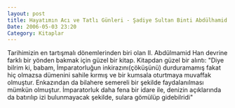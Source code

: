 ```yaml
---
layout: post
title: Hayatımın Acı ve Tatlı Günleri - Şadiye Sultan Binti Abdülhamid Han
Date: 2006-05-03 23:20
Category: Kitaplar
---
```


Tarihimizin en tartışmalı dönemlerinden biri olan II. Abdülmamid Han
devrine farklı bir yönden bakmak için güzel bir kitap. Kitapdan güzel
bir alıntı: "Diye bilrim ki, babam, İmparatorluğun inkirazını(çöküşünü)
durduramamış fakat hiç olmazsa dümenini sahile kırmış ve bir kumsala
oturtmaya muvaffak olmuştur. Enkazından da bilahere semereli bir şekilde
faydalanılması mümkün olmuştur. İmparatorluk daha fena bir idare ile,
denizin açıklarında da batırılıp izi bulunmayacak şekilde, sulara
gömülüp gidebilridi"
